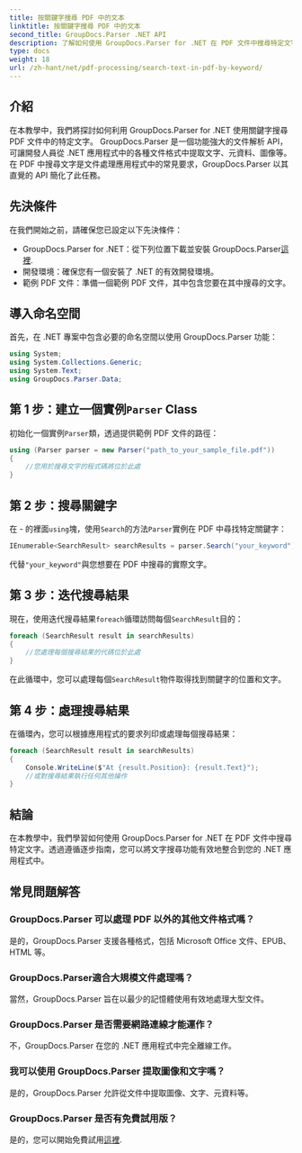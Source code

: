 ```yaml
---
title: 按關鍵字搜尋 PDF 中的文本
linktitle: 按關鍵字搜尋 PDF 中的文本
second_title: GroupDocs.Parser .NET API
description: 了解如何使用 GroupDocs.Parser for .NET 在 PDF 文件中搜尋特定文字。將強大的文字搜尋功能有效地整合到您的 .NET 中。
type: docs
weight: 18
url: /zh-hant/net/pdf-processing/search-text-in-pdf-by-keyword/
---
```

## 介紹
在本教學中，我們將探討如何利用 GroupDocs.Parser for .NET 使用關鍵字搜尋 PDF 文件中的特定文字。 GroupDocs.Parser 是一個功能強大的文件解析 API，可讓開發人員從 .NET 應用程式中的各種文件格式中提取文字、元資料、圖像等。在 PDF 中搜尋文字是文件處理應用程式中的常見要求，GroupDocs.Parser 以其直覺的 API 簡化了此任務。
## 先決條件
在我們開始之前，請確保您已設定以下先決條件：
-  GroupDocs.Parser for .NET：從下列位置下載並安裝 GroupDocs.Parser[這裡](https://releases.groupdocs.com/parser/net/).
- 開發環境：確保您有一個安裝了 .NET 的有效開發環境。
- 範例 PDF 文件：準備一個範例 PDF 文件，其中包含您要在其中搜尋的文字。

## 導入命名空間
首先，在 .NET 專案中包含必要的命名空間以使用 GroupDocs.Parser 功能：
```csharp
using System;
using System.Collections.Generic;
using System.Text;
using GroupDocs.Parser.Data;
```
## 第 1 步：建立一個實例`Parser` Class
初始化一個實例`Parser`類，透過提供範例 PDF 文件的路徑：
```csharp
using (Parser parser = new Parser("path_to_your_sample_file.pdf"))
{
    //您用於搜尋文字的程式碼將位於此處
}
```
## 第 2 步：搜尋關鍵字
在 - 的裡面`using`塊，使用`Search`的方法`Parser`實例在 PDF 中尋找特定關鍵字：
```csharp
IEnumerable<SearchResult> searchResults = parser.Search("your_keyword");
```
代替`"your_keyword"`與您想要在 PDF 中搜尋的實際文字。
## 第 3 步：迭代搜尋結果
現在，使用迭代搜尋結果`foreach`循環訪問每個`SearchResult`目的：
```csharp
foreach (SearchResult result in searchResults)
{
    //您處理每個搜尋結果的代碼位於此處
}
```
在此循環中，您可以處理每個`SearchResult`物件取得找到關鍵字的位置和文字。
## 第 4 步：處理搜尋結果
在循環內，您可以根據應用程式的要求列印或處理每個搜尋結果：
```csharp
foreach (SearchResult result in searchResults)
{
    Console.WriteLine($"At {result.Position}: {result.Text}");
    //或對搜尋結果執行任何其他操作
}
```

## 結論
在本教學中，我們學習如何使用 GroupDocs.Parser for .NET 在 PDF 文件中搜尋特定文字。透過遵循逐步指南，您可以將文字搜尋功能有效地整合到您的 .NET 應用程式中。

## 常見問題解答
### GroupDocs.Parser 可以處理 PDF 以外的其他文件格式嗎？
是的，GroupDocs.Parser 支援各種格式，包括 Microsoft Office 文件、EPUB、HTML 等。
### GroupDocs.Parser適合大規模文件處理嗎？
當然，GroupDocs.Parser 旨在以最少的記憶體使用有效地處理大型文件。
### GroupDocs.Parser 是否需要網路連線才能運作？
不，GroupDocs.Parser 在您的 .NET 應用程式中完全離線工作。
### 我可以使用 GroupDocs.Parser 提取圖像和文字嗎？
是的，GroupDocs.Parser 允許從文件中提取圖像、文字、元資料等。
### GroupDocs.Parser 是否有免費試用版？
是的，您可以開始免費試用[這裡](https://releases.groupdocs.com/).